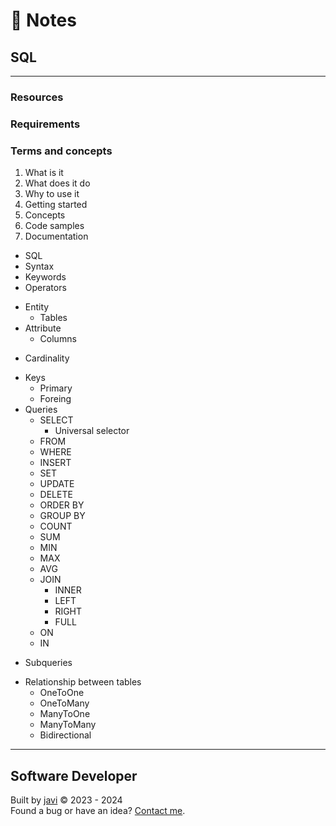 # :memo: Notes
## SQL
---
### Resources
### Requirements
### Terms and concepts
1. What is it
2. What does it do
3. Why to use it
4. Getting started
5. Concepts
6. Code samples
7. Documentation
- SQL
- Syntax
- Keywords
- Operators
* Entity
  - Tables
* Attribute
  - Columns
- Cardinality
* Keys
  - Primary
  - Foreing
* Queries
  * SELECT
    - Universal selector
  - FROM
  - WHERE
  - INSERT
  - SET
  - UPDATE
  - DELETE
  - ORDER BY
  - GROUP BY
  - COUNT
  - SUM
  - MIN
  - MAX
  - AVG
  * JOIN
    - INNER
    - LEFT
    - RIGHT
    - FULL
  - ON
  - IN
- Subqueries

* Relationship between tables
  - OneToOne
  - OneToMany
  - ManyToOne
  - ManyToMany
  - Bidirectional
---
## Software Developer
Built by [javi](https://github.com/javierandres-dev/) :copyright: 2023 - 2024  
Found a bug or have an idea? [Contact me](https://www.linkedin.com/in/javierandres-dev/).
